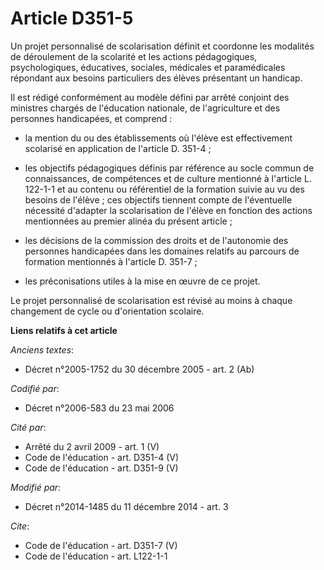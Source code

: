 # Article D351-5

Un projet personnalisé de scolarisation définit et coordonne les modalités de déroulement de la scolarité et les actions
pédagogiques, psychologiques, éducatives, sociales, médicales et paramédicales répondant aux besoins particuliers des élèves
présentant un handicap. 

Il est rédigé conformément au modèle défini par arrêté conjoint des ministres chargés de l'éducation nationale, de
l'agriculture et des personnes handicapées, et comprend :

- la mention du ou des établissements où l'élève est effectivement scolarisé en application de l'article D. 351-4 ;

- les objectifs pédagogiques définis par référence au socle commun de connaissances, de compétences et de culture mentionné à
l'article L. 122-1-1 et au contenu ou référentiel de la formation suivie au vu des besoins de l'élève ; ces objectifs
tiennent compte de l'éventuelle nécessité d'adapter la scolarisation de l'élève en fonction des actions mentionnées au
premier alinéa du présent article ;

- les décisions de la commission des droits et de l'autonomie des personnes handicapées dans les domaines relatifs au
parcours de formation mentionnés à l'article D. 351-7 ;

- les préconisations utiles à la mise en œuvre de ce projet. 

Le projet personnalisé de scolarisation est révisé au moins à chaque changement de cycle ou d'orientation scolaire.

**Liens relatifs à cet article**

_Anciens textes_:

  - Décret n°2005-1752 du 30 décembre 2005 - art. 2 (Ab)

_Codifié par_:

  - Décret n°2006-583 du 23 mai 2006

_Cité par_:

  - Arrêté du 2 avril 2009 - art. 1 (V)
  - Code de l'éducation - art. D351-4 (V)
  - Code de l'éducation - art. D351-9 (V)

_Modifié par_:

  - Décret n°2014-1485 du 11 décembre 2014 - art. 3

_Cite_:

  - Code de l'éducation - art. D351-7 (V)
  - Code de l'éducation - art. L122-1-1
